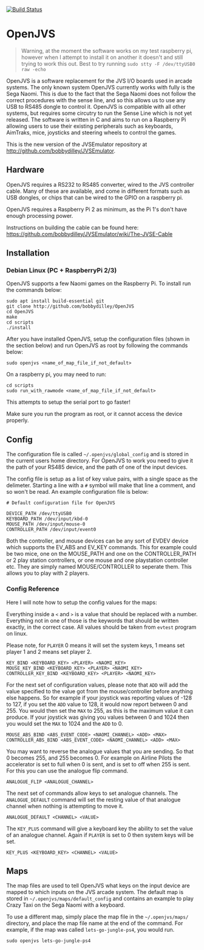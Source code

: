[![Build Status](https://travis-ci.com/bobbydilley/OpenJVS.svg?branch=master)](https://travis-ci.com/bobbydilley/OpenJVS)

# OpenJVS

> Warning, at the moment the software works on my test raspberry pi, however when I attempt to install it on another it doesn't and still trying to work this out. Best to try running `sudo stty -F /dev/ttyUSB0 raw -echo`

OpenJVS is a software replacement for the JVS I/O boards used in arcade systems. The only known system OpenJVS currently works with fully is the Sega Naomi. This is due to the fact that the Sega Naomi does not follow the correct procedures with the sense line, and so this allows us to use any USB to RS485 dongle to control it. OpenJVS is compatible with all other systems, but requires some circutry to run the Sense Line which is not yet released. The software is written in C and aims to run on a Raspberry Pi allowing users to use their existing peripherals such as keyboards, AimTraks, mice, joysticks and steering wheels to control the games.

This is the new version of the JVSEmulator repository at http://github.com/bobbydilley/JVSEmulator.

## Hardware

OpenJVS requires a RS232 to RS485 converter, wired to the JVS controller cable. Many of these are available, and come in different formats such as USB dongles, or chips that can be wired to the GPIO on a raspberry pi.

OpenJVS requires a Raspberry Pi 2 as minimum, as the Pi 1's don't have enough processing power.

Instructions on building the cable can be found here: https://github.com/bobbydilley/JVSEmulator/wiki/The-JVSE-Cable

## Installation

### Debian Linux (PC + RaspberryPi 2/3)

OpenJVS supports a few Naomi games on the Raspberry Pi. To install run the commands below:

```
sudo apt install build-essential git
git clone http://github.com/bobbydilley/OpenJVS
cd OpenJVS
make
cd scripts
./install
```

After you have installed OpenJVS, setup the configuration files (shown in the section below) and run OpenJVS as root by following the commands below:

```
sudo openjvs <name_of_map_file_if_not_default>
```

On a raspberry pi, you may need to run:

```
cd scripts
sudo run_with_rawmode <name_of_map_file_if_not_default>
```

This attempts to setup the serial port to go faster!

Make sure you run the program as root, or it cannot access the device properly.

## Config

The configuration file is called `~/.openjvs/global_config` and is stored in the current users home directory. For OpenJVS to work you need to give it the path of your RS485 device, and the path of one of the input devices.

The config file is setup as a list of key value pairs, with a single space as the delimeter. Starting a line with a `#` symbol will make that line a comment, and so won't be read. An example configuration file is below:

```
# Default configuration file for OpenJVS

DEVICE_PATH /dev/ttyUSB0
KEYBOARD_PATH /dev/input/kbd-0
MOUSE_PATH /dev/input/mouse-0
CONTROLLER_PATH /dev/input/event0
```

Both the controller, and mouse devices can be any sort of EVDEV device which supports the EV_ABS and EV_KEY commands. This for example could be two mice, one on the MOUSE_PATH and one on the CONTROLLER_PATH or 2 play station controllers, or one mouse and one playstation controller etc. They are simply named MOUSE/CONTROLLER to seperate them. This allows you to play with 2 players.

### Config Reference

Here I will note how to setup the config values for the maps:

Everything inside a `<` and `>` is a value that should be replaced with a number. Everything not in one of those is the keywords that should be written exactly, in the correct case. All values should be taken from `evtest` program on linux.

Please note, for `PLAYER` 0 means it will set the system keys, 1 means set player 1 and 2 means set player 2.

```
KEY_BIND <KEYBOARD_KEY> <PLAYER> <NAOMI_KEY>
MOUSE_KEY_BIND <KEYBOARD_KEY> <PLAYER> <NAOMI_KEY>
CONTROLLER_KEY_BIND <KEYBOARD_KEY> <PLAYER> <NAOMI_KEY>
```

For the next set of configuration values, please note that `ADD` will add the value specified to the value got from the mouse/controller before anything else happens. So for example if your joystick was reporting values of -128 to 127, if you set the `ADD` value to 128, it would now report between 0 and 255. You would then set the `MAX` to 255, as this is the maximum value it can produce. If your joystick was giving you values between 0 and 1024 then you would set the `MAX` to 1024 and the `ADD` to 0.

```
MOUSE_ABS_BIND <ABS_EVENT_CODE> <NAOMI_CHANNEL> <ADD> <MAX>
CONTROLLER_ABS_BIND <ABS_EVENT_CODE> <NAOMI_CHANNEL> <ADD> <MAX>
```

You may want to reverse the analogue values that you are sending. So that 0 becomes 255, and 255 becomes 0. For example on Airline Pilots the accelerator is set to full when 0 is sent, and is set to off when 255 is sent. For this you can use the analogue flip  command.


```
ANALOGUE_FLIP <ANALOGUE_CHANNEL>
```

The next set of commands allow keys to set analogue channels. The `ANALOGUE_DEFAULT` command will set the resting value of that analogue channel when nothing is attempting to move it.

```
ANALOGUE_DEFAULT <CHANNEL> <VALUE>
```

The `KEY_PLUS` command will give a keyboard key the ability to set the value of an analogue channel. Again if `PLAYER` is set to 0 then system keys will be set.

```
KEY_PLUS <KEYBOARD_KEY> <CHANNEL> <VALUE>
```

## Maps

The map files are used to tell OpenJVS what keys on the input device are mapped to which inputs on the JVS arcade system. The default map is stored in `~/.openjvs/maps/default_config` and contains an example to play Crazy Taxi on the Sega Naomi with a keyboard. 

To use a different map, simply place the map file in the `~/.openjvs/maps/` directory, and place the map file name at the end of the command. For example, if the map was called `lets-go-jungle-ps4`, you would run.

```
sudo openjvs lets-go-jungle-ps4
```
